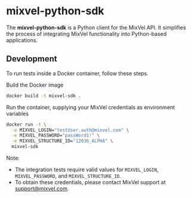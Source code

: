 # mixvel-python-sdk

The **mixvel-python-sdk** is a Python client for the MixVel API. It simplifies the process of
integrating MixVel functionality into Python-based applications.

## Development

To run tests inside a Docker container, follow these steps.

Build the Docker image

```sh
docker build -t mixvel-sdk .
```

Run the container, supplying your MixVel credentials as environment variables

```sh
docker run -t \
  -e MIXVEL_LOGIN="testUser.auth@mixvel.com" \
  -e MIXVEL_PASSWORD="passWord1!" \
  -e MIXVEL_STRUCTURE_ID="12036_ALPHA" \
  mixvel-sdk
```

Note:

- The integration tests require valid values for `MIXVEL_LOGIN`, `MIXVEL_PASSWORD`,
  and `MIXVEL_STRUCTURE_ID`.
- To obtain these credentials, please contact MixVel support at [support@mixvel.com](mailto:support@mixvel.com).
